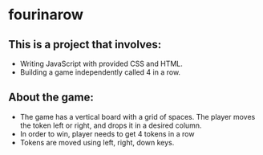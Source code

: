 # fourinarow
## This is a project that involves:
* Writing JavaScript with provided CSS and HTML.
* Building a game independently called 4 in a row.
## About the game:
* The game has a vertical board with a grid of spaces. The player moves the token left or right, and drops it in a desired column.
* In order to win, player needs to get 4 tokens in a row
* Tokens are moved using left, right, down keys.
